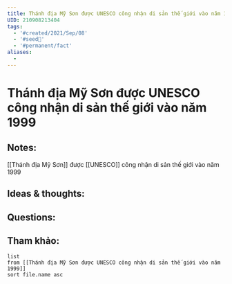```yaml
---
title: Thánh địa Mỹ Sơn được UNESCO công nhận di sản thế giới vào năm 1999
UID: 210908213404
tags:
  - '#created/2021/Sep/08'
  - '#seed🥜'
  - '#permanent/fact'
aliases:
  - 
---
```

# Thánh địa Mỹ Sơn được UNESCO công nhận di sản thế giới vào năm 1999

## Notes:
[[Thánh địa Mỹ Sơn]] được [[UNESCO]] công nhận di sản thế giới vào năm 1999

## Ideas & thoughts:

## Questions:


## Tham khảo:
```dataview
list
from [[Thánh địa Mỹ Sơn được UNESCO công nhận di sản thế giới vào năm 1999]]
sort file.name asc
```